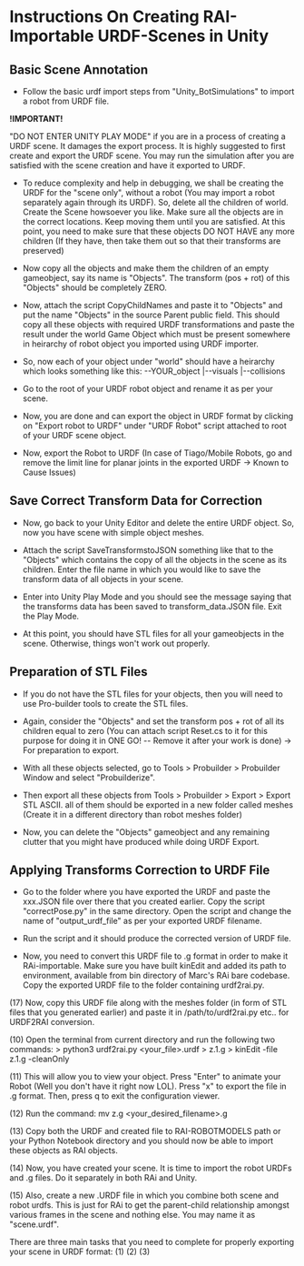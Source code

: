 # Instructions On Creating RAI-Importable URDF-Scenes in Unity

## Basic Scene Annotation
- Follow the basic urdf import steps from "Unity_BotSimulations" to import a robot from URDF file. 

**!IMPORTANT!**

"DO NOT ENTER UNITY PLAY MODE" if you are in a process of creating a URDF scene. It damages the export process. It is highly suggested to first create and export the URDF scene. You may run the simulation after you are satisfied with the scene creation and have it exported to URDF.

- To reduce complexity and help in debugging, we shall be creating the URDF for the "scene only", without a robot (You may import a robot separately again through its URDF). So, delete all the children of world. Create the Scene howsoever you like. Make sure all the objects are in the correct locations. Keep moving them until you are satisfied. At this point, you need to make sure that these objects DO NOT HAVE any more children (If they have, then take them out so that their transforms are preserved)

- Now copy all the objects and make them the children of an empty gameobject, say its name is "Objects". The transform (pos + rot) of this "Objects" should be completely ZERO. 

- Now, attach the script CopyChildNames and paste it to "Objects" and put the name "Objects" in the source Parent public field. This should copy all these objects with required URDF transformations and paste the result under the world Game Object which must be present somewhere in heirarchy of robot object you imported using URDF importer.

- So, now each of your object under "world" should have a heirarchy which looks something like this:
        --YOUR_object
          |--visuals
          |--collisions

- Go to the root of your URDF robot object and rename it as per your scene.

- Now, you are done and can export the object in URDF format by clicking on "Export robot to URDF" under "URDF Robot" script attached to root of your URDF scene object.

- Now, export the Robot to URDF (In case of Tiago/Mobile Robots, go and remove the limit line for planar joints in the exported URDF -> Known to Cause Issues)

## Save Correct Transform Data for Correction

- Now, go back to your Unity Editor and delete the entire URDF object. So, now you have scene with simple object meshes.

- Attach the script SaveTransformstoJSON something like that to the "Objects" which contains the copy of all the objects in the scene as its children. Enter the file name in which you would like to save the transform data of all objects in your scene.

- Enter into Unity Play Mode and you should see the message saying that the transforms data has been saved to transform_data.JSON file. Exit the Play Mode.

- At this point, you should have STL files for all your gameobjects in the scene. Otherwise, things won't work out properly.

## Preparation of STL Files

- If you do not have the STL files for your objects, then you will need to use Pro-builder tools to create the STL files.

- Again, consider the "Objects" and set the transform pos + rot of all its children equal to zero (You can attach script Reset.cs to it for this purpose for doing it in ONE GO! -- Remove it after your work is done) -> For preparation to export.

- With all these objects selected, go to Tools > Probuilder > Probuilder Window and select "Probuilderize".

- Then export all these objects from Tools > Probuilder > Export > Export STL ASCII. all of them should be exported in a new folder called meshes (Create it in a different directory than robot meshes folder)

- Now, you can delete the "Objects" gameobject and any remaining clutter that you might have produced while doing URDF Export.

## Applying Transforms Correction to URDF File

- Go to the folder where you have exported the URDF and paste the xxx.JSON file over there that you created earlier. Copy the script "correctPose.py" in the same directory. Open the script and change the name of "output_urdf_file" as per your exported URDF filename.

- Run the script and it should produce the corrected version of URDF file.

- Now, you need to convert this URDF file to .g format in order to make it RAi-importable. Make sure you have built kinEdit and added its path to environment, available from bin directory of Marc's RAi bare codebase. Copy the exported URDF file to the folder containing urdf2rai.py.

(17) Now, copy this URDF file along with the meshes folder (in form of STL files that you generated earlier) and paste it in /path/to/urdf2rai.py etc.. for URDF2RAI conversion. 

(10) Open the terminal from current directory and run the following two commands:
        > python3 urdf2rai.py <your_file>.urdf > z.1.g
        > kinEdit -file z.1.g -cleanOnly

(11) This will allow you to view your object. Press "Enter" to animate your Robot (Well you don't have it right now LOL). Press "x" to export the file in .g format. Then, press q to exit the configuration viewer.

(12) Run the command: mv z.g <your_desired_filename>.g

(13) Copy both the URDF and created file to RAI-ROBOTMODELS path or your Python Notebook directory and you should now be able to import these objects as RAI objects.

(14) Now, you have created your scene. It is time to import the robot URDFs and .g files. Do it separately in both RAi and Unity. 

(15) Also, create a new .URDF file in which you combine both scene and robot urdfs. This is just for RAi to get the parent-child relationship amongst various frames in the scene and nothing else. You may name it as "scene.urdf". 

There are three main tasks that you need to complete for properly exporting your scene in URDF format:
(1)
(2)
(3)

